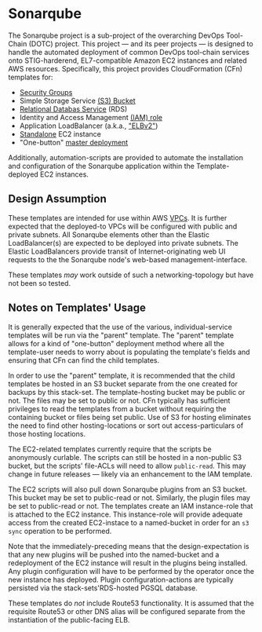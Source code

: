 # Sonarqube

The Sonarqube project is a sub-project of the overarching DevOps Tool-Chain (DOTC) project. This project — and its peer projects — is designed to handle the automated deployment of common DevOps tool-chain services onto STIG-harderend, EL7-compatible Amazon EC2 instances and related AWS resources. Specifically, this project provides CloudFormation (CFn) templates for:

* [Security Groups](docs/SG-Template.md)
* Simple Storage Service [(S3) Bucket](docs/S3-Template.md)
* [Relational Databas Service](docs/RDS-Template.md) (RDS)
* Identity and Access Management [(IAM) role](docs/IAM-Template.md)
* Application LoadBalancer (a.k.a., ["ELBv2"](docs/ELBv2-Template.md))
* [Standalone](docs/EC2-standalone-Template.md)  EC2 instance
* "One-button" [master deployment](docs/Parent-Template.md)

Additionally, automation-scripts are provided to automate the installation and configuration of the Sonarqube application within the Template-deployed EC2 instances.

## Design Assumption

These templates are intended for use within AWS [VPCs](https://aws.amazon.com/vpc/). It is further expected that the deployed-to VPCs will be configured with public and private subnets. All Sonarqube elements other than the Elastic LoadBalancer(s) are expected to be deployed into private subnets. The Elastic LoadBalancers provide transit of Internet-originating web UI requests to the the Sonarqube node's web-based management-interface.

These templates _may_ work outside of such a networking-topology but have not been so tested.

## Notes on Templates' Usage

It is generally expected that the use of the various, individual-service templates will be run via the "parent" template. The "parent" template allows for a kind of "one-button" deployment method where all the template-user needs to worry about is populating the template's fields and ensuring that CFn can find the child templates.

In order to use the "parent" template, it is recommended that the child templates be hosted in an S3 bucket separate from the one created for backups by this stack-set. The template-hosting bucket may be public or not. The files may be set to public or not. CFn typically has sufficient privileges to read the templates from a bucket without requiring the containing bucket or files being set public. Use of S3 for hosting eliminates the need to find other hosting-locations or sort out access-particulars of those hosting locations.

The EC2-related templates currently require that the scripts be anonymously curlable. The scripts can still be hosted in a non-public S3 bucket, but the scripts' file-ACLs will need to allow `public-read`. This may change in future releases &mdash; likely via an enhancement to the IAM template.

The EC2 scripts will also pull down Sonarqube plugins from an S3 bucket. This bucket may be set to public-read or not. Similarly, the plugin files may be set to public-read or not. The templates create an IAM instance-role that is attached to the EC2 instance. This instance-role will provide adequate access from the created EC2-instace to a named-bucket in order for an `s3 sync` operation to be performed.

Note that the immediately-preceding means that the design-expectation is that any new plugins will be pushed into the named-bucket and a redeployment of the EC2 instance will result in the plugins being installed. Any plugin configuration will have to be performed by the operator once the new instance has deployed. Plugin configuration-actions are typically persisted via the stack-sets'RDS-hosted PGSQL database.

These templates do _not_ include Route53 functionality. It is assumed that the requisite Route53 or other DNS alias will be configured separate from the instantiation of the public-facing ELB.

